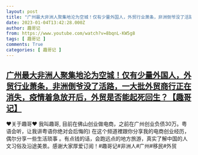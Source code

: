 ```yaml
---
layout: post
title: "广州最大非洲人聚集地沦为空城！仅有少量外国人，外贸行业萧条，非洲倒爷没了活路，一大批外贸商行正在消失，疫情着急放开后，外贸是否能起死回生？【趣哥记】"
date: 2023-01-04T13:42:28.000Z
author: 趣哥记
from: https://www.youtube.com/watch?v=8bqnL-KW5g8
tags: [ 趣哥记 ]
comments: True
categories: [ 趣哥记 ]
---
```

<!--1672839748000-->
[广州最大非洲人聚集地沦为空城！仅有少量外国人，外贸行业萧条，非洲倒爷没了活路，一大批外贸商行正在消失，疫情着急放开后，外贸是否能起死回生？【趣哥记】](https://www.youtube.com/watch?v=8bqnL-KW5g8)
------

<div>
♥关于趣哥♥ 我叫趣哥,  目前在佛山创业做电商，之前在广州创业负债30万。粤语会听，让我讲粤语你绝对会后悔的) 在这个频道裡跟你分享我的电商创业经历，偶尔分享一些生活琐事 。有点钱的话，会跑远点的地方旅游，真实了解中国的人文习俗及沿途美景。感谢大家厚爱订阅！#趣哥记#非洲人#广州#移民#外贸
</div>
